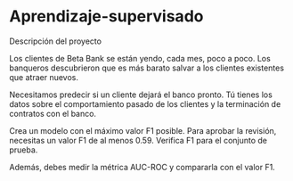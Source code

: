# Aprendizaje-supervisado

Descripción del proyecto

Los clientes de Beta Bank se están yendo, cada mes, poco a poco. Los banqueros descubrieron que es más barato salvar a los clientes existentes que atraer nuevos.

Necesitamos predecir si un cliente dejará el banco pronto. Tú tienes los datos sobre el comportamiento pasado de los clientes y la terminación de contratos con el banco.

Crea un modelo con el máximo valor F1 posible. Para aprobar la revisión, necesitas un valor F1 de al menos 0.59. Verifica F1 para el conjunto de prueba. 

Además, debes medir la métrica AUC-ROC y compararla con el valor F1.